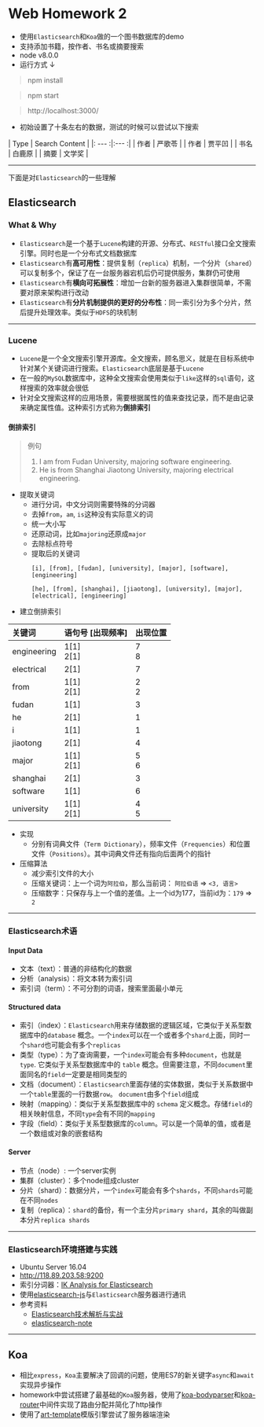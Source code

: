 # Web Homework 2
- 使用`Elasticsearch`和`Koa`做的一个图书数据库的demo
- 支持添加书籍，按作者、书名或摘要搜索
- node v8.0.0
- 运行方式 ↓
> npm install

> npm start

> http://localhost:3000/

- 初始设置了十条左右的数据，测试的时候可以尝试以下搜索

| Type | Search Content |
|: --- :|:--- :| 
| 作者 | 严歌苓 |
| 作者 | 贾平凹 |
| 书名 | 白鹿原 |
| 摘要 | 文学奖 |

---
下面是对`Elasticsearch`的一些理解

## Elasticsearch

### What & Why
- `Elasticsearch`是一个基于`Lucene`构建的开源、分布式、`RESTful`接口全文搜索引擎。同时也是一个分布式文档数据库
- `Elasticsearch`有**高可用性**：提供复制（`replica`）机制，一个分片（`shared`）可以复制多个，保证了在一台服务器宕机后仍可提供服务，集群仍可使用
- `Elasticsearch`有**横向可拓展性**：增加一台新的服务器进入集群很简单，不需要对原来架构进行改动
- `Elasticsearch`有**分片机制提供的更好的分布性**：同一索引分为多个分片，然后提升处理效率。类似于`HDFS`的块机制

---

### Lucene
- `Lucene`是一个全文搜索引擎开源库。全文搜索，顾名思义，就是在目标系统中针对某个关键词进行搜索。`Elasticsearch`底层是基于`Lucene`
- 在一般的`MySQL`数据库中，这种全文搜索会使用类似于`like`这样的`sql`语句，这样搜索的效率就会很低
- 针对全文搜索这样的应用场景，需要根据属性的值来查找记录，而不是由记录来确定属性值。这种索引方式称为**倒排索引**
#### 倒排索引
> 例句
> 1. I am from Fudan University, majoring software engineering. 
> 2. He is from Shanghai Jiaotong University, majoring electrical engineering.
- 提取关键词
    - 进行分词，中文分词则需要特殊的分词器
    - 去掉`from`，`am`, `is`这种没有实际意义的词
    - 统一大小写
    - 还原动词，比如`majoring`还原成`major`
    - 去除标点符号
    - 提取后的关键词
        ```
        [i], [from], [fudan], [university], [major], [software], [engineering]

        [he], [from], [shanghai], [jiaotong], [university], [major], [electrical], [engineering]
        ```
- 建立倒排索引

| 关键词 | 语句号 [出现频率] | 出现位置 |
|:------|:------|:----|
| engineering | 1[1] <br /> 2[1] | 7 <br /> 8 |
| electrical | 2[1] | 7 |
| from | 1[1] <br /> 2[1] | 2 <br /> 2 |
| fudan | 1[1] | 3 |
| he | 2[1] | 1 |
| i | 1[1] | 1 |
| jiaotong | 2[1] | 4 |
| major | 1[1] <br /> 2[1] | 5 <br /> 6 |
| shanghai | 2[1] | 3 |
| software | 1[1] | 6 |
| university | 1[1] <br /> 2[1] | 4 <br /> 5 |

- 实现
    - 分别有词典文件（`Term Dictionary`），频率文件（`Frequencies`）和位置文件（`Positions`）。其中词典文件还有指向后面两个的指针
- 压缩算法
    - 减少索引文件的大小
    - 压缩关键词：上一个词为`阿拉伯`，那么当前词： `阿拉伯语` => `<3, 语言>` 
    - 压缩数字：只保存与上一个值的差值。上一个id为177，当前id为：`179` => `2`

---

### Elasticsearch术语
#### Input Data
- 文本（text）：普通的非结构化的数据
- 分析（analysis）：将文本转为索引词
- 索引词（term）：不可分割的词语，搜索里面最小单元

#### Structured data
- 索引（index）：`Elasticsearch`用来存储数据的逻辑区域，它类似于关系型数据库中的`database` 概念。一个`index`可以在一个或者多个`shard`上面，同时一个`shard`也可能会有多个`replicas`
- 类型（type）：为了查询需要，一个`index`可能会有多种`document`，也就是`type`. 它类似于关系型数据库中的 `table` 概念。但需要注意，不同`document`里面同名的`field`一定要是相同类型的
- 文档（document）：`Elasticsearch`里面存储的实体数据，类似于关系数据中一个`table`里面的一行数据`row`。 `document`由多个`field`组成
- 映射（mapping）：类似于关系型数据库中的 `schema` 定义概念。存储`field`的相关映射信息，不同`type`会有不同的`mapping`
- 字段（field）：类似于关系型数据库的`column`。可以是一个简单的值，或者是一个数组或对象的嵌套结构

#### Server
- 节点（node）: 一个server实例
- 集群（cluster）：多个node组成cluster
- 分片（shard）：数据分片，一个`index`可能会有多个`shards`，不同`shards`可能在不同`nodes`
- 复制（replica）：`shard`的备份，有一个主分片`primary shard`，其余的叫做副本分片`replica shards`

---

### Elasticsearch环境搭建与实践
- Ubuntu Server 16.04
- http://118.89.203.58:9200
- 索引分词器：[IK Analysis for Elasticsearch](https://github.com/medcl/elasticsearch-analysis-ik)
- 使用[elasticsearch-js](https://github.com/elastic/elasticsearch-js)与`Elasticsearch`服务器进行通讯
- 参考资料
    - [Elasticsearch技术解析与实战](http://www.hzmedia.com.cn/books11117891)
    - [elasticsearch-note](https://github.com/siddontang/elasticsearch-note)
---

## Koa
- 相比`express`，`Koa`主要解决了回调的问题，使用ES7的新关键字`async`和`await`实现异步操作
- homework中尝试搭建了最基础的`Koa`服务器，使用了[koa-bodyparser](https://github.com/koajs/bodyparser)和[koa-router](https://github.com/alexmingoia/koa-router)中间件实现了路由分配并简化了http操作
- 使用了[art-template](https://github.com/aui/art-template)模版引擎尝试了服务器端渲染
